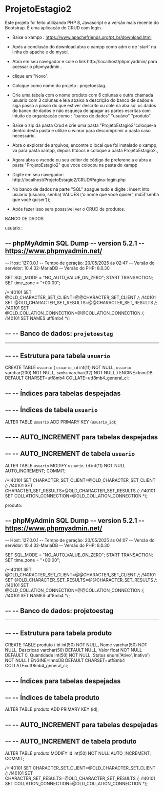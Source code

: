 # ProjetoEstagio2
Este projeto foi feito utilizando PHP 8, Javascript e a versão mais recente do Bootstrap. É uma aplicação de CRUD com login.

- Baixe o xampp : https://www.apachefriends.org/pt_br/download.html

- Após a conclusão do download abra o xampp como adm e de 'start' na linha do apache e do mysql.

- Abra em seu navegador e cole o link http://localhost/phpmyadmin/ para acessar o phpmyadmin .

- clique em "Novo".

- Coloque como nome do projeto : projetoestag.

- Crie uma tabela com o nome produto com 6 colunas e outra chamada usuario com 3 colunas e leia abaixo a descrição do banco de dados e siga passo a passo do que estiver descrito ou cole na aba sql os dados do banco de dados e não esqueça de apagar as partes escritas com intuito de organização como : "banco de dados" "usuário" "produto".

- Baixe o zip da pasta Crud e crie uma pasta "ProjetoEstagio2"coloque-a dentro desta pasta e utilize o winrar para descomprimir a 
pasta caso necessário.

- Abra o explorar de arquivos, encontre o local que foi instalado o xampp,  va para pasta xampp, depois htdocs e coloque a pasta ProjetoEstagio2.,

- Agora abra o vscode ou seu editor de código de preferencia e abra a pasta "ProjetoEstagio2" que voce colocou na pasta do xampp

- Digite em seu navegador: http://localhost/ProjetoEstagio2/CRUD/Pagina-login.php

- No banco de dados na parte "SQL" apague tudo e digite : insert into usuario (usuario, senha) VALUES ('o nome que você quiser', md5('senha que você quiser'));

- Após fazer isso sera posssivel ver o CRUD de produtos.
 


BANCO DE DADOS

usuário :

-- phpMyAdmin SQL Dump
-- version 5.2.1
-- https://www.phpmyadmin.net/
--
-- Host: 127.0.0.1
-- Tempo de geração: 20/05/2025 às 02:47
-- Versão do servidor: 10.4.32-MariaDB
-- Versão do PHP: 8.0.30

SET SQL_MODE = "NO_AUTO_VALUE_ON_ZERO";
START TRANSACTION;
SET time_zone = "+00:00";


/*!40101 SET @OLD_CHARACTER_SET_CLIENT=@@CHARACTER_SET_CLIENT */;
/*!40101 SET @OLD_CHARACTER_SET_RESULTS=@@CHARACTER_SET_RESULTS */;
/*!40101 SET @OLD_COLLATION_CONNECTION=@@COLLATION_CONNECTION */;
/*!40101 SET NAMES utf8mb4 */;

--
-- Banco de dados: `projetoestag`
--

-- --------------------------------------------------------

--
-- Estrutura para tabela `usuario`
--

CREATE TABLE `usuario` (
  `usuario_id` int(11) NOT NULL,
  `usuario` varchar(200) NOT NULL,
  `senha` varchar(32) NOT NULL
) ENGINE=InnoDB DEFAULT CHARSET=utf8mb4 COLLATE=utf8mb4_general_ci;

--
-- Índices para tabelas despejadas
--

--
-- Índices de tabela `usuario`
--
ALTER TABLE `usuario`
  ADD PRIMARY KEY (`usuario_id`);

--
-- AUTO_INCREMENT para tabelas despejadas
--

--
-- AUTO_INCREMENT de tabela `usuario`
--
ALTER TABLE `usuario`
  MODIFY `usuario_id` int(11) NOT NULL AUTO_INCREMENT;
COMMIT;

/*!40101 SET CHARACTER_SET_CLIENT=@OLD_CHARACTER_SET_CLIENT */;
/*!40101 SET CHARACTER_SET_RESULTS=@OLD_CHARACTER_SET_RESULTS */;
/*!40101 SET COLLATION_CONNECTION=@OLD_COLLATION_CONNECTION */;

produto: 

-- phpMyAdmin SQL Dump
-- version 5.2.1
-- https://www.phpmyadmin.net/
--
-- Host: 127.0.0.1
-- Tempo de geração: 20/05/2025 às 04:07
-- Versão do servidor: 10.4.32-MariaDB
-- Versão do PHP: 8.0.30

SET SQL_MODE = "NO_AUTO_VALUE_ON_ZERO";
START TRANSACTION;
SET time_zone = "+00:00";


/*!40101 SET @OLD_CHARACTER_SET_CLIENT=@@CHARACTER_SET_CLIENT */;
/*!40101 SET @OLD_CHARACTER_SET_RESULTS=@@CHARACTER_SET_RESULTS */;
/*!40101 SET @OLD_COLLATION_CONNECTION=@@COLLATION_CONNECTION */;
/*!40101 SET NAMES utf8mb4 */;

--
-- Banco de dados: projetoestag
--

-- --------------------------------------------------------

--
-- Estrutura para tabela produto
--

CREATE TABLE produto (
  id int(50) NOT NULL,
  Nome varchar(50) NOT NULL,
  Descricao varchar(50) DEFAULT NULL,
  Valor float NOT NULL DEFAULT 0,
  Quantidade int(50) NOT NULL,
  Status enum('Ativo','Inativo') NOT NULL
) ENGINE=InnoDB DEFAULT CHARSET=utf8mb4 COLLATE=utf8mb4_general_ci;

--
-- Índices para tabelas despejadas
--

--
-- Índices de tabela produto
--
ALTER TABLE produto
  ADD PRIMARY KEY (id);

--
-- AUTO_INCREMENT para tabelas despejadas
--

--
-- AUTO_INCREMENT de tabela produto
--
ALTER TABLE produto
  MODIFY id int(50) NOT NULL AUTO_INCREMENT;
COMMIT;

/*!40101 SET CHARACTER_SET_CLIENT=@OLD_CHARACTER_SET_CLIENT */;
/*!40101 SET CHARACTER_SET_RESULTS=@OLD_CHARACTER_SET_RESULTS */;
/*!40101 SET COLLATION_CONNECTION=@OLD_COLLATION_CONNECTION */;

